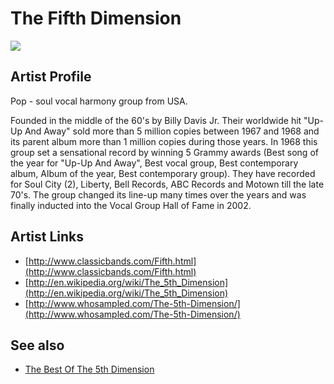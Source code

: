 # The Fifth Dimension

![](../../asssets/artists/The_Fifth_Dimension.png)

## Artist Profile

Pop - soul vocal harmony group from USA.

Founded in the middle of the 60's by Billy Davis Jr. Their worldwide hit "Up-Up And Away" sold more than 5 million copies between 1967 and 1968 and its parent album more than 1 million copies during those years. 
In 1968 this group set a sensational record by winning 5 Grammy awards (Best song of the year for "Up-Up And Away", Best vocal group, Best contemporary album, Album of the year, Best contemporary group). 
They have recorded for Soul City (2), Liberty, Bell Records, ABC Records and Motown till the late 70's. The group changed its line-up many times over the years and was finally inducted into the Vocal Group Hall of Fame in 2002.

## Artist Links

- [http://www.classicbands.com/Fifth.html](http://www.classicbands.com/Fifth.html)
- [http://en.wikipedia.org/wiki/The_5th_Dimension](http://en.wikipedia.org/wiki/The_5th_Dimension)
- [http://www.whosampled.com/The-5th-Dimension/](http://www.whosampled.com/The-5th-Dimension/)


## See also

- [The Best Of The 5th Dimension](The_Fifth_Dimension-The_Best_Of_The_5th_Dimension.md)

